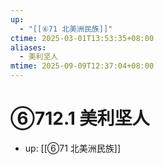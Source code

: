 ```yaml
---
up:
  - "[[⑥71 北美洲民族]]"
ctime: 2025-03-01T13:53:35+08:00
aliases:
  - 美利坚人
mtime: 2025-09-09T12:37:04+08:00
---
```


# ⑥712.1 美利坚人

- up: [[⑥71 北美洲民族]]
